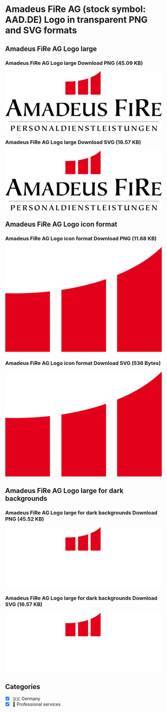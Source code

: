 # Amadeus FiRe AG (stock symbol: AAD.DE) Logo in transparent PNG and SVG formats

## Amadeus FiRe AG Logo large

### Amadeus FiRe AG Logo large Download PNG (45.09 KB)

![Amadeus FiRe AG Logo large Download PNG (45.09 KB)](/img/orig/AAD.DE_BIG-c6ff4088.png)

### Amadeus FiRe AG Logo large Download SVG (16.57 KB)

![Amadeus FiRe AG Logo large Download SVG (16.57 KB)](/img/orig/AAD.DE_BIG-51f9b48d.svg)

## Amadeus FiRe AG Logo icon format

### Amadeus FiRe AG Logo icon format Download PNG (11.68 KB)

![Amadeus FiRe AG Logo icon format Download PNG (11.68 KB)](/img/orig/AAD.DE-299b814c.png)

### Amadeus FiRe AG Logo icon format Download SVG (536 Bytes)

![Amadeus FiRe AG Logo icon format Download SVG (536 Bytes)](/img/orig/AAD.DE-2e94fb1b.svg)

## Amadeus FiRe AG Logo large for dark backgrounds

### Amadeus FiRe AG Logo large for dark backgrounds Download PNG (45.52 KB)

![Amadeus FiRe AG Logo large for dark backgrounds Download PNG (45.52 KB)](/img/orig/AAD.DE_BIG.D-4b3495d8.png)

### Amadeus FiRe AG Logo large for dark backgrounds Download SVG (16.57 KB)

![Amadeus FiRe AG Logo large for dark backgrounds Download SVG (16.57 KB)](/img/orig/AAD.DE_BIG.D-bea3e5bf.svg)



## Categories
- [x] 🇩🇪 Germany
- [x] 💼 Professional services

